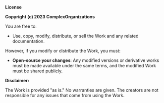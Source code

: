 **License**

**Copyright (c) 2023 ComplexOrganizations**

You are free to:

- Use, copy, modify, distribute, or sell the Work and any related documentation.

However, if you modify or distribute the Work, you must:

- **Open-source your changes**: Any modified versions or derivative works must be made available under the same terms, and the modified Work must be shared publicly.

**Disclaimer:**

The Work is provided "as is." No warranties are given. The creators are not responsible for any issues that come from using the Work.
